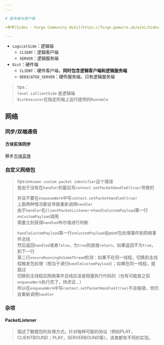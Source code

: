 ```yaml
---
---

# 服务端与客户端

>参考[Sides - Forge Community Wiki](https://forge.gemwire.uk/wiki/Sides/1.18)

---
```


+ `LogicalSide`：逻辑端
  + `CLIENT`：逻辑客户端
  + `SERVER`：逻辑服务端
+ `Dist`：硬件端
  + `CLIENT`：硬件客户端，**同时包含逻辑客户端和逻辑服务端**
  + `DEDICATED_SERVER`：硬件服务端，只有逻辑服务端

>tips：  
>`level.isClientSide` 是逻辑端  
>`DistExecutor`在指定的端上运行提供的`Runnable`

## 网络

### 同步/双端通信

#### 方块实体同步

移步[方块实体](./1.方块#数据同步)

### 自定义网络包

>tips:`Unknown custom packet identifier`这个错误  
>是由于没有在`handler`的最后写`context.setPacketHandled(true)`导致的  
>
>并且不要在`enqueueWork`中写`context.setPacketHandled(true)`  
>上面两种情况都会导致重新调用`handler`  
>由于`handler`在`ClientPacketListener`->`handleCustomPayload`第一行`onCustomPayload`调用  
>需要立刻获得`handled`布尔值进行判断
>
>`handleCustomPayload`第一行`onCustomPayload`会post包处理事件到网络事件总线  
>然后返回`handled`或者`false`，为`true`则直接`return`，如果返回不为`true`，到下一行  
>第二行`ensureRunningOnSameThread`检测：如果不在同一线程，切换到主线程触发包处理（相当于递归`handleCustomPayload`）；如果在同一线程，就跳过  
>切换到主线程后网络事件总线应该是阻塞执行代码的（也有可能是之前`enqueueWork`执行完了，待求证...）  
>所以在`enqueueWork`中写`context.setPacketHandled(true)`不会报错，但仍会重新调用`handler`

### 杂项

#### PacketListener

>描述了数据包的处理方式。针对每种可能的协议（例如PLAY，CLIENTBOUND；PLAY，SERVERBOUND等），该类都有不同的实现。
